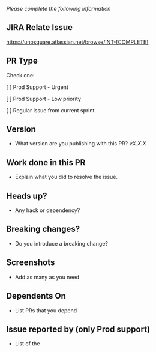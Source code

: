 *Please complete the following information*

## JIRA Relate Issue
https://unosquare.atlassian.net/browse/INT-[COMPLETE]

## PR Type

Check one:

[ ] Prod Support - Urgent

[ ] Prod Support - Low priority

[ ] Regular issue from current sprint

## Version
- What version are you publishing with this PR? *vX.X.X*

## Work done in this PR
- Explain what you did to resolve the issue.

## Heads up?
- Any hack or dependency?

## Breaking changes?
- Do you introduce a breaking change?

## Screenshots
- Add as many as you need

## Dependents On
- List PRs that you depend

## Issue reported by (only Prod support)
- List of the 
